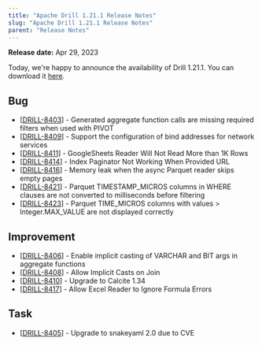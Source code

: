 ```yaml
---
title: "Apache Drill 1.21.1 Release Notes"
slug: "Apache Drill 1.21.1 Release Notes"
parent: "Release Notes"
---
```


**Release date:**  Apr 29, 2023

Today, we're happy to announce the availability of Drill 1.21.1. You can download it [here](https://drill.apache.org/download/).



## Bug
* [[DRILL-8403](https://issues.apache.org/jira/browser/DRILL-8403)] - Generated aggregate function calls are missing required filters when used with PIVOT
* [[DRILL-8409](https://issues.apache.org/jira/browser/DRILL-8409)] - Support the configuration of bind addresses for network services
* [[DRILL-8411](https://issues.apache.org/jira/browser/DRILL-8411)] - GoogleSheets Reader Will Not Read More than 1K Rows
* [[DRILL-8414](https://issues.apache.org/jira/browser/DRILL-8414)] - Index Paginator Not Working When Provided URL
* [[DRILL-8416](https://issues.apache.org/jira/browser/DRILL-8416)] - Memory leak when the async Parquet reader skips empty pages
* [[DRILL-8421](https://issues.apache.org/jira/browser/DRILL-8421)] - Parquet TIMESTAMP_MICROS columns in WHERE clauses are not converted to milliseconds before filtering
* [[DRILL-8423](https://issues.apache.org/jira/browser/DRILL-8423)] - Parquet TIME_MICROS columns with values > Integer.MAX_VALUE are not displayed correctly

## Improvement
* [[DRILL-8406](https://issues.apache.org/jira/browser/DRILL-8406)] - Enable implicit casting of VARCHAR and BIT args in aggregate functions
* [[DRILL-8408](https://issues.apache.org/jira/browser/DRILL-8408)] - Allow Implicit Casts on Join
* [[DRILL-8410](https://issues.apache.org/jira/browser/DRILL-8410)] - Upgrade to Calcite 1.34
* [[DRILL-8417](https://issues.apache.org/jira/browser/DRILL-8417)] - Allow Excel Reader to Ignore Formula Errors

## Task
* [[DRILL-8405](https://issues.apache.org/jira/browser/DRILL-8405)] - Upgrade to snakeyaml 2.0 due to CVE

